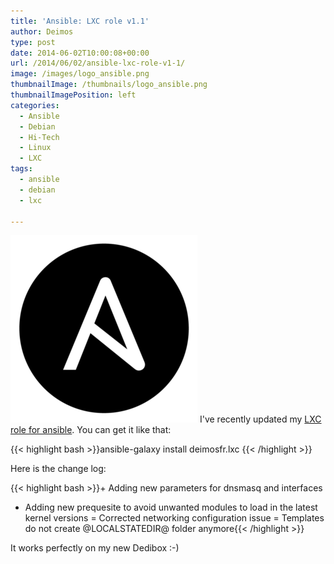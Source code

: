```yaml
---
title: 'Ansible: LXC role v1.1'
author: Deimos
type: post
date: 2014-06-02T10:00:08+00:00
url: /2014/06/02/ansible-lxc-role-v1-1/
image: /images/logo_ansible.png
thumbnailImage: /thumbnails/logo_ansible.png
thumbnailImagePosition: left
categories:
  - Ansible
  - Debian
  - Hi-Tech
  - Linux
  - LXC
tags:
  - ansible
  - debian
  - lxc

---
```

![ansible_logo](/images/logo_ansible.png)
I've recently updated my [LXC role for ansible](https://galaxy.ansible.com/list#/roles/880). You can get it like that:

{{< highlight bash >}}ansible-galaxy install deimosfr.lxc
{{< /highlight >}}

Here is the change log:

{{< highlight bash >}}+ Adding new parameters for dnsmasq and interfaces
+ Adding new prequesite to avoid unwanted modules to load in the latest kernel versions
= Corrected networking configuration issue
= Templates do not create @LOCALSTATEDIR@ folder anymore{{< /highlight >}}

It works perfectly on my new Dedibox :-)
